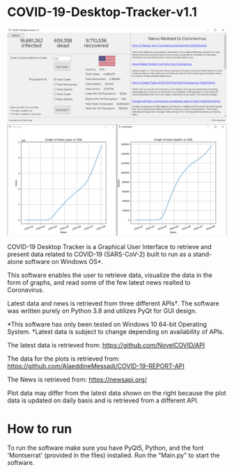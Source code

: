 # COVID-19-Desktop-Tracker-v1.1

![Example Image of the software](/images/covid19_01.PNG)
![Example Plots](/images/covid-plot.jpg)

COVID-19 Desktop Tracker is a Graphical User Interface to retrieve and present data related to COVID-19 (SARS-CoV-2) built to run as a stand-alone software on Windows OS*.

This software enables the user to retrieve data, visualize the data in the form of graphs, and read some of the few latest news realted to Coronavirus.

Latest data and news is retrieved from three different APIs†. The software was written purely on Python 3.8 and utilizes PyQt for GUI design.

*This software has only been tested on Windows 10 64-bit Operating System.
†Latest data is subject to change depending on availability of APIs.


The latest data is retrieved from:
https://github.com/NovelCOVID/API

The data for the plots is retrieved from:
https://github.com/AlaeddineMessadi/COVID-19-REPORT-API

The News is retrieved from:
https://newsapi.org/

Plot data may differ from the latest data shown on the right because the plot data is updated on daily basis and is retrieved from a different API.

# How to run
To run the software make sure you have PyQt5, Python, and the font 'Montserrat' (provided in the files) installed. Run the "Main.py" to start the software.
